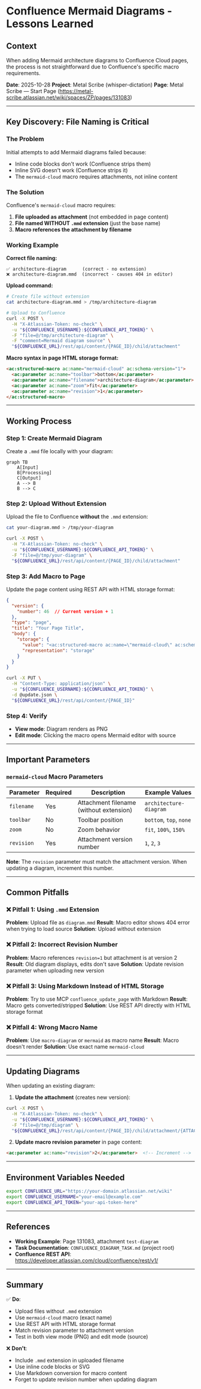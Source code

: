 # Confluence Mermaid Diagrams - Lessons Learned

## Context
When adding Mermaid architecture diagrams to Confluence Cloud pages, the process is not straightforward due to Confluence's specific macro requirements.

**Date**: 2025-10-28
**Project**: Metal Scribe (whisper-dictation)
**Page**: Metal Scribe — Start Page (https://metal-scribe.atlassian.net/wiki/spaces/ZP/pages/131083)

---

## Key Discovery: File Naming is Critical

### The Problem
Initial attempts to add Mermaid diagrams failed because:
- Inline code blocks don't work (Confluence strips them)
- Inline SVG doesn't work (Confluence strips it)
- The `mermaid-cloud` macro requires attachments, not inline content

### The Solution
Confluence's `mermaid-cloud` macro requires:
1. **File uploaded as attachment** (not embedded in page content)
2. **File named WITHOUT `.mmd` extension** (just the base name)
3. **Macro references the attachment by filename**

### Working Example

**Correct file naming:**
```
✅ architecture-diagram      (correct - no extension)
❌ architecture-diagram.mmd  (incorrect - causes 404 in editor)
```

**Upload command:**
```bash
# Create file without extension
cat architecture-diagram.mmd > /tmp/architecture-diagram

# Upload to Confluence
curl -X POST \
  -H "X-Atlassian-Token: no-check" \
  -u "${CONFLUENCE_USERNAME}:${CONFLUENCE_API_TOKEN}" \
  -F "file=@/tmp/architecture-diagram" \
  -F "comment=Mermaid diagram source" \
  "${CONFLUENCE_URL}/rest/api/content/{PAGE_ID}/child/attachment"
```

**Macro syntax in page HTML storage format:**
```html
<ac:structured-macro ac:name="mermaid-cloud" ac:schema-version="1">
  <ac:parameter ac:name="toolbar">bottom</ac:parameter>
  <ac:parameter ac:name="filename">architecture-diagram</ac:parameter>
  <ac:parameter ac:name="zoom">fit</ac:parameter>
  <ac:parameter ac:name="revision">1</ac:parameter>
</ac:structured-macro>
```

---

## Working Process

### Step 1: Create Mermaid Diagram
Create a `.mmd` file locally with your diagram:

```mermaid
graph TB
    A[Input]
    B[Processing]
    C[Output]
    A --> B
    B --> C
```

### Step 2: Upload Without Extension
Upload the file to Confluence **without** the `.mmd` extension:

```bash
cat your-diagram.mmd > /tmp/your-diagram

curl -X POST \
  -H "X-Atlassian-Token: no-check" \
  -u "${CONFLUENCE_USERNAME}:${CONFLUENCE_API_TOKEN}" \
  -F "file=@/tmp/your-diagram" \
  "${CONFLUENCE_URL}/rest/api/content/{PAGE_ID}/child/attachment"
```

### Step 3: Add Macro to Page
Update the page content using REST API with HTML storage format:

```json
{
  "version": {
    "number": 46  // Current version + 1
  },
  "type": "page",
  "title": "Your Page Title",
  "body": {
    "storage": {
      "value": "<ac:structured-macro ac:name=\"mermaid-cloud\" ac:schema-version=\"1\"><ac:parameter ac:name=\"filename\">your-diagram</ac:parameter><ac:parameter ac:name=\"toolbar\">bottom</ac:parameter><ac:parameter ac:name=\"zoom\">fit</ac:parameter><ac:parameter ac:name=\"revision\">1</ac:parameter></ac:structured-macro>",
      "representation": "storage"
    }
  }
}
```

```bash
curl -X PUT \
  -H "Content-Type: application/json" \
  -u "${CONFLUENCE_USERNAME}:${CONFLUENCE_API_TOKEN}" \
  -d @update.json \
  "${CONFLUENCE_URL}/rest/api/content/{PAGE_ID}"
```

### Step 4: Verify
- **View mode**: Diagram renders as PNG
- **Edit mode**: Clicking the macro opens Mermaid editor with source

---

## Important Parameters

### `mermaid-cloud` Macro Parameters

| Parameter | Required | Description | Example Values |
|-----------|----------|-------------|----------------|
| `filename` | Yes | Attachment filename (without extension) | `architecture-diagram` |
| `toolbar` | No | Toolbar position | `bottom`, `top`, `none` |
| `zoom` | No | Zoom behavior | `fit`, `100%`, `150%` |
| `revision` | Yes | Attachment version number | `1`, `2`, `3` |

**Note**: The `revision` parameter must match the attachment version. When updating a diagram, increment this number.

---

## Common Pitfalls

### ❌ Pitfall 1: Using `.mmd` Extension
**Problem**: Upload file as `diagram.mmd`
**Result**: Macro editor shows 404 error when trying to load source
**Solution**: Upload without extension

### ❌ Pitfall 2: Incorrect Revision Number
**Problem**: Macro references `revision=1` but attachment is at version 2
**Result**: Old diagram displays, edits don't save
**Solution**: Update revision parameter when uploading new version

### ❌ Pitfall 3: Using Markdown Instead of HTML Storage
**Problem**: Try to use MCP `confluence_update_page` with Markdown
**Result**: Macro gets converted/stripped
**Solution**: Use REST API directly with HTML storage format

### ❌ Pitfall 4: Wrong Macro Name
**Problem**: Use `macro-diagram` or `mermaid` as macro name
**Result**: Macro doesn't render
**Solution**: Use exact name `mermaid-cloud`

---

## Updating Diagrams

When updating an existing diagram:

1. **Update the attachment** (creates new version):
```bash
curl -X POST \
  -H "X-Atlassian-Token: no-check" \
  -u "${CONFLUENCE_USERNAME}:${CONFLUENCE_API_TOKEN}" \
  -F "file=@/tmp/diagram" \
  "${CONFLUENCE_URL}/rest/api/content/{PAGE_ID}/child/attachment/{ATTACHMENT_ID}/data"
```

2. **Update macro revision parameter** in page content:
```html
<ac:parameter ac:name="revision">2</ac:parameter>  <!-- Increment -->
```

---

## Environment Variables Needed

```bash
export CONFLUENCE_URL="https://your-domain.atlassian.net/wiki"
export CONFLUENCE_USERNAME="your-email@example.com"
export CONFLUENCE_API_TOKEN="your-api-token-here"
```

---

## References

- **Working Example**: Page 131083, attachment `test-diagram`
- **Task Documentation**: `CONFLUENCE_DIAGRAM_TASK.md` (project root)
- **Confluence REST API**: https://developer.atlassian.com/cloud/confluence/rest/v1/

---

## Summary

✅ **Do**:
- Upload files without `.mmd` extension
- Use `mermaid-cloud` macro (exact name)
- Use REST API with HTML storage format
- Match revision parameter to attachment version
- Test in both view mode (PNG) and edit mode (source)

❌ **Don't**:
- Include `.mmd` extension in uploaded filename
- Use inline code blocks or SVG
- Use Markdown conversion for macro content
- Forget to update revision number when updating diagram
